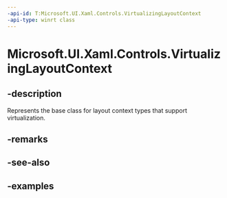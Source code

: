 ```yaml
---
-api-id: T:Microsoft.UI.Xaml.Controls.VirtualizingLayoutContext
-api-type: winrt class
---
```


<!-- Class syntax.
public class VirtualizingLayoutContext : LayoutContext, LayoutContext
-->

# Microsoft.UI.Xaml.Controls.VirtualizingLayoutContext

## -description

Represents the base class for layout context types that support virtualization.

## -remarks

## -see-also

## -examples
